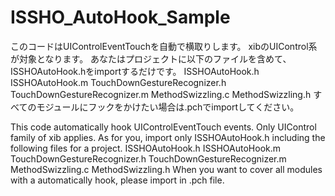 ISSHO_AutoHook_Sample
=====================

このコードはUIControlEventTouchを自動で横取りします。
xibのUIControl系が対象となります。
あなたはプロジェクトに以下のファイルを含めて、ISSHOAutoHook.hをimportするだけです。
ISSHOAutoHook.h
ISSHOAutoHook.m
TouchDownGestureRecognizer.h
TouchDownGestureRecognizer.m
MethodSwizzling.c
MethodSwizzling.h
すべてのモジュールにフックをかけたい場合は.pchでimportしてください。

This code automatically hook UIControlEventTouch events.
Only UIControl family of xib applies.
As for you, import only ISSHOAutoHook.h including the following files for a project.
ISSHOAutoHook.h
ISSHOAutoHook.m
TouchDownGestureRecognizer.h
TouchDownGestureRecognizer.m
MethodSwizzling.c
MethodSwizzling.h
When you want to cover all modules with a automatically hook, please import in .pch file.
